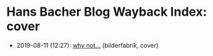 # Hans Bacher Blog Wayback Index: cover

* 2019-08-11 (12:27): [why not…](https://web.archive.org/web/https://one1more2time3.wordpress.com/2019/08/11/why-not/) (bilderfabrik, cover)
